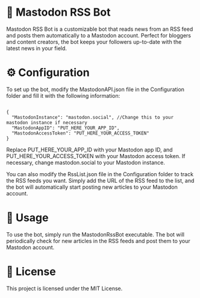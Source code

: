 # 🤖 Mastodon RSS Bot
Mastodon RSS Bot is a customizable bot that reads news from an RSS feed and posts them automatically to a Mastodon account. Perfect for bloggers and content creators, the bot keeps your followers up-to-date with the latest news in your field.

# ⚙️ Configuration
To set up the bot, modify the MastodonAPI.json file in the Configuration folder and fill it with the following information:

<pre><code>
{
  "MastodonInstance": "mastodon.social", //Change this to your mastodon instance if necessary 
  "MastodonAppID": "PUT_HERE_YOUR_APP_ID",
  "MastodonAccessToken": "PUT_HERE_YOUR_ACCESS_TOKEN"
}
</code></pre>

Replace PUT_HERE_YOUR_APP_ID with your Mastodon app ID, and PUT_HERE_YOUR_ACCESS_TOKEN with your Mastodon access token. If necessary, change mastodon.social to your Mastodon instance.

You can also modify the RssList.json file in the Configuration folder to track the RSS feeds you want. Simply add the URL of the RSS feed to the list, and the bot will automatically start posting new articles to your Mastodon account.

# 🚀 Usage
To use the bot, simply run the MastodonRssBot executable. The bot will periodically check for new articles in the RSS feeds and post them to your Mastodon account.

# 📄 License
This project is licensed under the MIT License.
